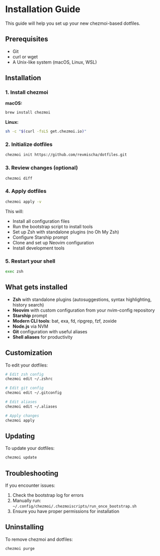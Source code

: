 # Installation Guide

This guide will help you set up your new chezmoi-based dotfiles.

## Prerequisites

- Git
- curl or wget
- A Unix-like system (macOS, Linux, WSL)

## Installation

### 1. Install chezmoi

**macOS:**
```bash
brew install chezmoi
```

**Linux:**
```bash
sh -c "$(curl -fsLS get.chezmoi.io)"
```

### 2. Initialize dotfiles

```bash
chezmoi init https://github.com/revmischa/dotfiles.git
```

### 3. Review changes (optional)

```bash
chezmoi diff
```

### 4. Apply dotfiles

```bash
chezmoi apply -v
```

This will:

- Install all configuration files
- Run the bootstrap script to install tools
- Set up Zsh with standalone plugins (no Oh My Zsh)
- Configure Starship prompt
- Clone and set up Neovim configuration
- Install development tools

### 5. Restart your shell

```bash
exec zsh
```

## What gets installed

- **Zsh** with standalone plugins (autosuggestions, syntax highlighting, history search)
- **Neovim** with custom configuration from your nvim-config repository
- **Starship** prompt
- **Modern CLI tools**: bat, exa, fd, ripgrep, fzf, zoxide
- **Node.js** via NVM
- **Git** configuration with useful aliases
- **Shell aliases** for productivity

## Customization

To edit your dotfiles:

```bash
# Edit zsh config
chezmoi edit ~/.zshrc

# Edit git config
chezmoi edit ~/.gitconfig

# Edit aliases
chezmoi edit ~/.aliases

# Apply changes
chezmoi apply
```

## Updating

To update your dotfiles:

```bash
chezmoi update
```

## Troubleshooting

If you encounter issues:

1. Check the bootstrap log for errors
2. Manually run: `~/.config/chezmoi/.chezmoiscripts/run_once_bootstrap.sh`
3. Ensure you have proper permissions for installation

## Uninstalling

To remove chezmoi and dotfiles:

```bash
chezmoi purge
```
